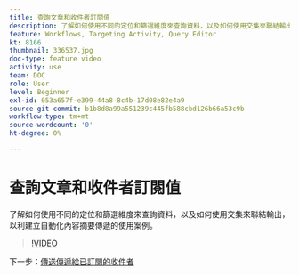 ```yaml
---
title: 查詢文章和收件者訂閱值
description: 了解如何使用不同的定位和篩選維度來查詢資料，以及如何使用交集來聯結輸出，以利建立自動化內容摘要傳遞的使用案例。
feature: Workflows, Targeting Activity, Query Editor
kt: 8166
thumbnail: 336537.jpg
doc-type: feature video
activity: use
team: DOC
role: User
level: Beginner
exl-id: 053a657f-e399-44a8-8c4b-17d08e82e4a9
source-git-commit: b1b8d8a99a551239c445fb588cbd126b66a53c9b
workflow-type: tm+mt
source-wordcount: '0'
ht-degree: 0%

---
```


# 查詢文章和收件者訂閱值

了解如何使用不同的定位和篩選維度來查詢資料，以及如何使用交集來聯結輸出，以利建立自動化內容摘要傳遞的使用案例。

>[!VIDEO](https://video.tv.adobe.com/v/336537?quality=12&learn=on)

下一步：[傳送傳遞給已訂閱的收件者](/help/tutorial-use-soap-apis/send-delivery-to-subscribed-recipients.md)

